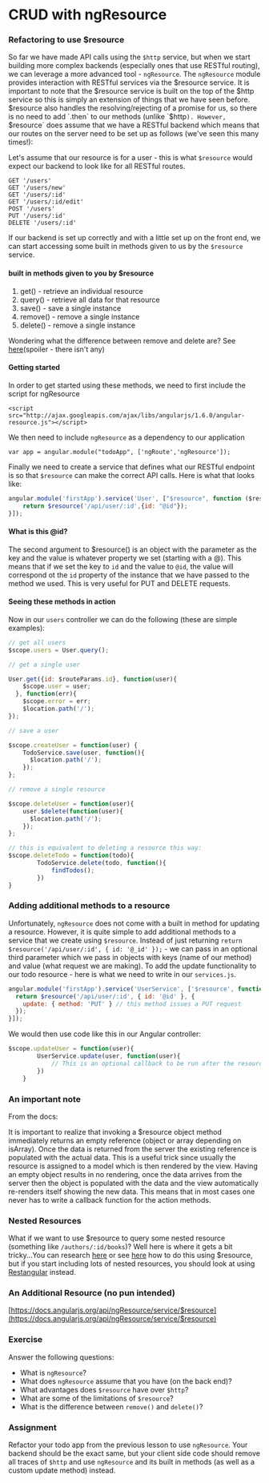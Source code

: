 # CRUD with ngResource

### Refactoring to use $resource

So far we have made API calls using the `$http` service, but when we start building more complex backends (especially ones that use RESTful routing), we can leverage a more advanced tool - `ngResource`. The `ngResource` module provides interaction with RESTful services via the $resource service. It is important to note that the $resource service is built on the top of the $http service so this is simply an extension of things that we have seen before. $resource also handles the resolving/rejecting of a promise for us, so there is no need to add `.then` to our methods (unlike `$http`). However, `$resource` does assume that we have a RESTful backend which means that our routes on the server need to be set up as follows (we've seen this many times!):

Let's assume that our resource is for a user - this is what `$resource` would expect our backend to look like for all RESTful routes. 
```
GET '/users' 
GET '/users/new' 
GET '/users/:id' 
GET '/users/:id/edit' 
POST '/users' 
PUT '/users/:id' 
DELETE '/users/:id' 
```

If our backend is set up correctly and with a little set up on the front end, we can start accessing some built in methods given to us by the `$resource` service.

#### built in methods given to you by $resource

1. get() - retrieve an individual resource
2. query() - retrieve all data for that resource
3. save() - save a single instance
4. remove() - remove a single instance
5. delete() - remove a single instance

Wondering what the difference between remove and delete are? See [here](http://stackoverflow.com/questions/15706560/difference-between-delete-and-remove-method-in-resource)(spoiler - there isn't any)

#### Getting started

In order to get started using these methods, we need to first include the script for ngResource

`<script src="http://ajax.googleapis.com/ajax/libs/angularjs/1.6.0/angular-resource.js"></script>`

We then need to include `ngResource` as a dependency to our application 

`var app = angular.module("todoApp", ['ngRoute','ngResource']);`

Finally we need to create a service that defines what our RESTful endpoint is so that `$resource` can make the correct API calls. Here is what that looks like:

```js
angular.module('firstApp').service('User', ["$resource", function ($resource) {
    return $resource('/api/user/:id',{id: "@id"});
}]);
```

#### What is this @id? 

The second argument to $resource() is an object with the parameter as the key and the value is whatever property we set (starting with a @). This means that 
if we set the key to `id` and the value to `@id`, the value will correspond ot the `id` property of the instance that we have passed to the method we used. This is very useful for PUT and DELETE requests. 

#### Seeing these methods in action

Now in our `users` controller we can do the following (these are simple examples):

```js
// get all users
$scope.users = User.query();

// get a single user

User.get({id: $routeParams.id}, function(user){
    $scope.user = user;
  }, function(err){
    $scope.error = err;
    $location.path('/');
});

// save a user

$scope.createUser = function(user) {
    TodoService.save(user, function(){
      $location.path('/');
    });
};

// remove a single resource

$scope.deleteUser = function(user){
    user.$delete(function(user){
      $location.path('/'); 
    });
};

// this is equivalent to deleting a resource this way:
$scope.deleteTodo = function(todo){
		TodoService.delete(todo, function(){
			findTodos();
		})
}

```

### Adding additional methods to a resource 

Unfortunately, `ngResource` does not come with a built in method for updating a resource. However, it is quite simple to add additional methods to a service that we create using `$resource`. Instead of just returning `return $resource('/api/user/:id', { id: '@_id' });` - we can pass in an optional third parameter which we pass in objects with keys (name of our method) and value (what request we are making). To add the update functionality to our todo resource - here is what we need to write in our `services.js`.

```js
angular.module('firstApp').service('UserService', ['$resource', function($resource) {
  return $resource('/api/user/:id', { id: '@id' }, {
    update: { method: 'PUT' } // this method issues a PUT request
  });
}]);
```
We would then use code like this in our Angular controller:

```js
$scope.updateUser = function(user){
		UserService.update(user, function(user){
		    // This is an optional callback to be run after the resource is updated.
		})
	}
```

### An important note

From the docs: 

It is important to realize that invoking a $resource object method immediately returns an empty reference (object or array depending on isArray). Once the data is returned from the server the existing reference is populated with the actual data. This is a useful trick since usually the resource is assigned to a model which is then rendered by the view. Having an empty object results in no rendering, once the data arrives from the server then the object is populated with the data and the view automatically re-renders itself showing the new data. This means that in most cases one never has to write a callback function for the action methods.

### Nested Resources

What if we want to use $resource to query some nested resource (something like `/authors/:id/books`)? Well here is where it gets a bit tricky...You can research [here](http://stackoverflow.com/questions/26928342/angularjs-resource-with-nested-resources) or see [here](http://stackoverflow.com/questions/19406442/ngresource-resolving-nested-resources) how to do this using $resource, but if you start including lots of nested resources, you should look at using [Restangular](https://github.com/mgonto/restangular) instead.

### An Additional Resource (no pun intended)

[https://docs.angularjs.org/api/ngResource/service/$resource](https://docs.angularjs.org/api/ngResource/service/$resource)

### Exercise

Answer the following questions:

- What is `ngResource`?
- What does `ngResource` assume that you have (on the back end)?
- What advantages does `$resource` have over `$http`?
- What are some of the limitations of `$resource`?
- What is the difference between `remove()` and `delete()`?

### Assignment

Refactor your todo app from the previous lesson to use `ngResource`. Your backend should be the exact same, but your client side code should remove all traces of `$http` and use `ngResource` and its built in methods (as well as a custom update method) instead.
